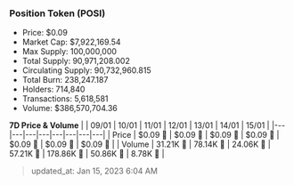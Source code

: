 
  ### Position Token (POSI)
  - Price: $0.09
  - Market Cap: $7,922,169.54
  - Max Supply: 100,000,000
  - Total Supply: 90,971,208.002
  - Circulating Supply: 90,732,960.815
  - Total Burn: 238,247.187
  - Holders: 714,840
  - Transactions: 5,618,581
  - Volume: $386,570,704.36

  **7D Price & Volume**
  | | 09&#x2F;01 | 10&#x2F;01 | 11&#x2F;01 | 12&#x2F;01 | 13&#x2F;01 | 14&#x2F;01 | 15&#x2F;01 |
  |---|---|---|---|---|---|---|---|
  | Price | $0.09 🔻 | $0.09 🚀 | $0.09 🚀 | $0.09 🚀 | $0.09 🔻 | $0.09 🔻 | $0.09 🔻 |
  | Volume | 31.21K 🔻 | 78.14K 🚀 | 24.06K 🔻 | 57.21K 🚀 | 178.86K 🚀 | 50.86K 🔻 | 8.78K 🔻 |

  > updated_at: Jan 15, 2023 6:04 AM
